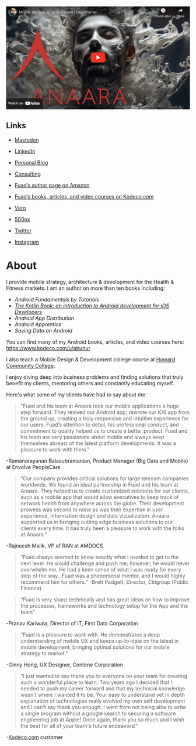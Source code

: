 [![About Fuad width=100%](images/abunur_youtube.png)](https://youtu.be/cs-VPwoo3yY?si=cmxWPj3A7K4DkE49)

## Links

- [Mastodon](https://androiddev.social/@flexronin)

- [LinkedIn](https://www.linkedin.com/in/anaara/)
- [Personal Blog](https://fuadkamal.org/)
- [Consulting](https://anaara.com/)
- [Fuad’s author page on Amazon](https://www.amazon.com/author/fuad)
- [Fuad’s books, articles, and video courses on Kodeco.com](https://www.kodeco.com/u/abunur)
- [Vero](https://vero.co/flexronin)
- [500px](https://500px.com/p/fuad2?view=photos)
- [Twitter](https://twitter.com/flexRonin)
- [Instagram](https://www.instagram.com/flexronin/)

# About

I provide mobile strategy, architecture & development for the Health & Fitness markets. I am an author on more than ten books including:



- *Android Fundamentals by Tutorials*
- [*The Kotlin Book: an introduction to Android development for iOS Developers*](https://thekotlinbook.com) 
- *Android App Distribution*
- *Android Apprentice*
- *Saving Data on Android*



You can find many of my Android books, articles, and video courses here: https://www.kodeco.com/u/abunur



I also teach a Mobile Design & Development college course at [Howard Community College](https://www.howardcc.edu). 



I enjoy diving deep into business problems and finding solutions that truly benefit my clients, mentoring others and constantly educating myself.



Here's what some of my clients have had to say about me:



> "Fuad and his team at Anaara took our mobile applications a huge step forward. They revived our Android app, rewrote our iOS app from the ground up, creating a truly responsive and intuitive experience for our users. Fuad’s attention to detail, his professional conduct, and commitment to quality helped us to create a better product. Fuad and his team are very passionate about mobile and always keep themselves abreast of the latest platform developments. It was a pleasure to work with them."



-Ramanarayanan Balasubramanian, Product Manager (Big Data and Mobile) at Envolve PeopleCare



> "Our company provides critical solutions for large telecom companies worldwide. We found an ideal partnership in Fuad and his team at Anaara. They helped us to create customized solutions for our clients, such as a mobile app that would allow executives to keep track of network health from anywhere across the globe. Their development prowess was second to none as was their expertise in user experience, information design and data visualization. Anaara supported us in bringing cutting edge business solutions to our clients every time. It has truly been a pleasure to work with the folks at Anaara."



-Rajneesh Malik, VP of RAN at AMDOCS





> “Fuad always seemed to know exactly what I needed to get to the next level. He would challenge and push me; however, he would never overwhelm me. He had a keen sense of what I was ready for every step of the way…Fuad was a phenomenal mentor, and I would highly recommend him for others.” -Brett Padgett, Director, Citigroup (Public Finance)



> “Fuad is very sharp technically and has great ideas on how to improve the processes, frameworks and technology setup for the App and the team” 

-Pranav Kariwala, Director of IT, First Data Corporation



> “Fuad is a pleasure to work with. He demonstrates a deep understanding of mobile UX and keeps up-to-date on the latest in mobile development, bringing optimal solutions for our mobile strategy to market."

-Ginny Hong, UX Designer, Centene Corporation



> "I just wanted to say thank you to everyone on your team for creating such a wonderful place to learn. Two years ago I decided that I needed to push my career forward and that my technical knowledge wasn't where I wanted it to be. Your easy to understand yet in depth explanation of technologies really evolved my own self development and I can't say thank you enough. I went from not being able to write a single program without a google search to securing a software engineering job at Apple! Once again, thank you so much and I wish the best for all of your team's future endeavors!"

-[Kodeco.com](https://www.kodeco.com) customer

